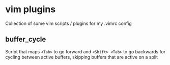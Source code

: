 # vim plugins

Collection of some vim scripts / plugins for my .vimrc config


## buffer_cycle 

Script that maps `<Tab>` to go forward and `<Shift> <Tab>` to go backwards
for cycling between active buffers, skipping buffers that are active on a split

